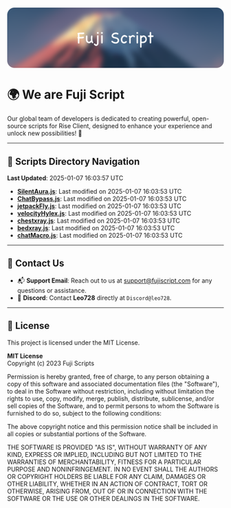 ![Banner](.github/b.webp)

# 🌍 **We are Fuji Script**

Our global team of developers is dedicated to creating powerful, open-source scripts for Rise Client, designed to enhance your experience and unlock new possibilities! 🌟

---
<!-- SCRIPTS_NAVIGATION_START -->
## 📂 **Scripts Directory Navigation**

**Last Updated**: 2025-01-07 16:03:57 UTC

- **[SilentAura.js](scripts/SilentAura.js)**: Last modified on 2025-01-07 16:03:53 UTC
- **[ChatBypass.js](scripts/ChatBypass.js)**: Last modified on 2025-01-07 16:03:53 UTC
- **[jetpackFly.js](scripts/jetpackFly.js)**: Last modified on 2025-01-07 16:03:53 UTC
- **[velocityHylex.js](scripts/velocityHylex.js)**: Last modified on 2025-01-07 16:03:53 UTC
- **[chestxray.js](scripts/chestxray.js)**: Last modified on 2025-01-07 16:03:53 UTC
- **[bedxray.js](scripts/bedxray.js)**: Last modified on 2025-01-07 16:03:53 UTC
- **[chatMacro.js](scripts/chatMacro.js)**: Last modified on 2025-01-07 16:03:53 UTC

<!-- SCRIPTS_NAVIGATION_END -->

---

## 💬 **Contact Us**  
- 📬 **Support Email**: Reach out to us at [support@fujiscript.com](mailto:support@fujiscript.com) for any questions or assistance.  
- 💬 **Discord**: Contact **Leo728** directly at `Discord@leo728`.

---

## 📜 **License**

This project is licensed under the MIT License.  

**MIT License**  
Copyright (c) 2023 Fuji Scripts  

Permission is hereby granted, free of charge, to any person obtaining a copy of this software and associated documentation files (the "Software"), to deal in the Software without restriction, including without limitation the rights to use, copy, modify, merge, publish, distribute, sublicense, and/or sell copies of the Software, and to permit persons to whom the Software is furnished to do so, subject to the following conditions:  

The above copyright notice and this permission notice shall be included in all copies or substantial portions of the Software.  

THE SOFTWARE IS PROVIDED "AS IS", WITHOUT WARRANTY OF ANY KIND, EXPRESS OR IMPLIED, INCLUDING BUT NOT LIMITED TO THE WARRANTIES OF MERCHANTABILITY, FITNESS FOR A PARTICULAR PURPOSE AND NONINFRINGEMENT. IN NO EVENT SHALL THE AUTHORS OR COPYRIGHT HOLDERS BE LIABLE FOR ANY CLAIM, DAMAGES OR OTHER LIABILITY, WHETHER IN AN ACTION OF CONTRACT, TORT OR OTHERWISE, ARISING FROM, OUT OF OR IN CONNECTION WITH THE SOFTWARE OR THE USE OR OTHER DEALINGS IN THE SOFTWARE.  
